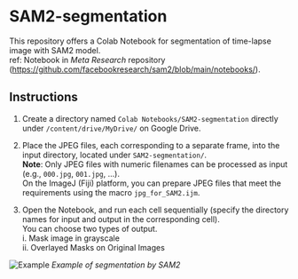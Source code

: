 # SAM2-segmentation

This repository offers a Colab Notebook for segmentation of time-lapse image with SAM2 model.<br>
ref: Notebook in *Meta Research* repository (https://github.com/facebookresearch/sam2/blob/main/notebooks/).<br>

## Instructions

1. Create a directory named `Colab Notebooks/SAM2-segmentation` directly under `/content/drive/MyDrive/` on Google Drive.<br>

2. Place the JPEG files, each corresponding to a separate frame, into the input directory, located under `SAM2-segmentation/`.<br>
   **Note**: Only JPEG files with numeric filenames can be processed as input (e.g., `000.jpg`, `001.jpg`, ...).<br>
   On the ImageJ (Fiji) platform, you can prepare JPEG files that meet the requirements using the macro `jpg_for_SAM2.ijm`. <br>
   
3. Open the Notebook, and run each cell sequentially (specify the directory names for input and output in the corresponding cell).<br>
   You can choose two types of output.<br>
      i. Mask image in grayscale<br>
      ii. Overlayed Masks on Original Images<br>

![Example](images/Example.gif)
*Example of segmentation by SAM2*
   
